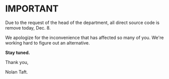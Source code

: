 # IMPORTANT 

Due to the request of the head of the department, all direct source code is remove today, Dec. 8.

We apologize for the inconvenience that has affected so many of you. We're working hard to figure out an alternative. 

**Stay tuned.**

Thank you,

Nolan Taft.
